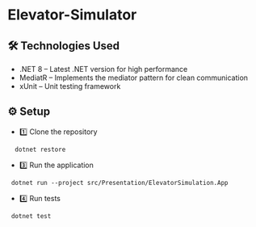 # Elevator-Simulator

## 🛠️ Technologies Used
* .NET 8 – Latest .NET version for high performance
*  MediatR – Implements the mediator pattern for clean communication 
*  xUnit – Unit testing framework


## ⚙️ Setup 
* 1️⃣ Clone the repository
```
  dotnet restore
```
* 3️⃣ Run the application
```
 dotnet run --project src/Presentation/ElevatorSimulation.App
```
* 4️⃣ Run tests
```
 dotnet test
```


